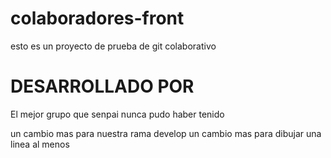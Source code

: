 # colaboradores-front
esto es un proyecto de prueba de git colaborativo

# DESARROLLADO POR
El mejor grupo que senpai nunca pudo haber tenido

un cambio mas para nuestra rama develop
un cambio mas para dibujar una linea al menos